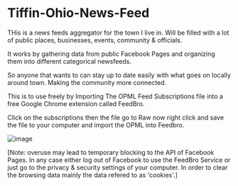# Tiffin-Ohio-News-Feed
THis is a news feeds aggregator for the town I live in. Will be filled with a lot of public places, businesses, events, community &amp; officials. 

It works by gathering data from public Facebook Pages and organizing them into different categorical newsfeeds. 

So anyone that wants to can stay up to date easily with what goes on locally around town. Making the community more connected. 

This is to use freely by Importing The OPML Feed Subscriptions file into a free Google Chrome extension called FeedBro.

Click on the subscriptions then the file go to Raw now right click and save the file to your computer and import the OPML into Feedbro.

![image](https://user-images.githubusercontent.com/54013691/181677492-961afb0f-4396-4e11-bfe0-0dd664896f96.png)

[Note: overuse may lead to temporary blocking to the API of Facebook Pages. In any case either log out of Facebook to use the FeedBro Service or just go to the privacy & security settings of your computer. In order to clear the browsing data mainly the data refered to as 'cookies'.]


